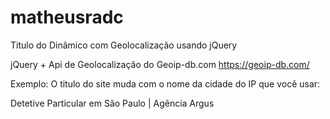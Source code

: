 # matheusradc

Titulo do Dinâmico com Geolocalização usando jQuery

jQuery + Api de Geolocalização do Geoip-db.com https://geoip-db.com/


Exemplo: O titulo do site muda com o nome da cidade do IP que você usar:

Detetive Particular em São Paulo | Agência Argus 

